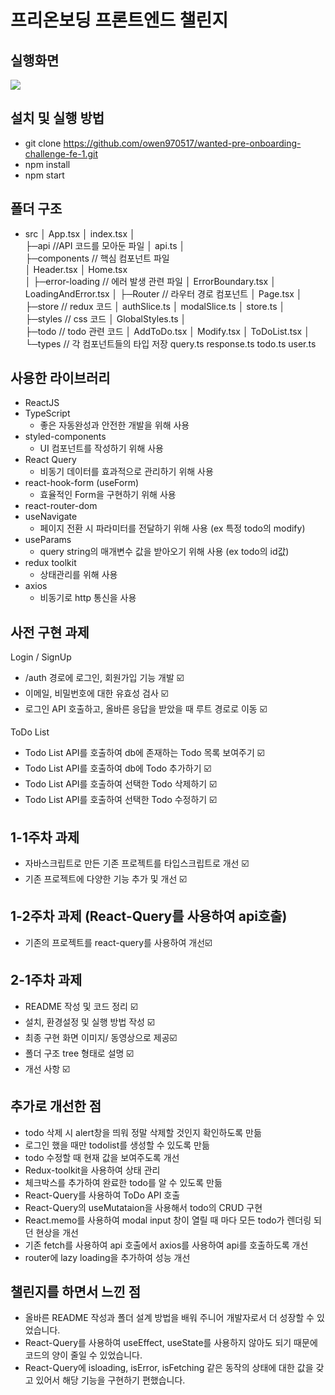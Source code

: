 # 프리온보딩 프론트엔드 챌린지

## 실행화면 
<img src='https://github.com/owen970517/wanted-pre-onboarding-challenge-fe-1/assets/75247323/93560526-a3dd-406b-8cd9-48f3de8e1524'>

## 설치 및 실행 방법

- git clone https://github.com/owen970517/wanted-pre-onboarding-challenge-fe-1.git
- npm install
- npm start

## 폴더 구조
- src
    │  App.tsx
    │  index.tsx
    │  
    ├─api //API 코드를 모아둔 파일
    │     api.ts
    │      
    ├─components // 핵심 컴포넌트 파일  
    │     Header.tsx
    │     Home.tsx     
    │
    ├─error-loading // 에러 발생 관련 파일
    │     ErrorBoundary.tsx
    │     LoadingAndError.tsx
    │
    ├─Router // 라우터 경로 컴포넌트 
    │      Page.tsx
    │  
    ├─store // redux 코드
    │      authSlice.ts
    │      modalSlice.ts
    │      store.ts
    │   
    ├─styles // css 코드
    │      GlobalStyles.ts
    │      
    ├─todo // todo 관련 코드
    │      AddToDo.tsx
    │      Modify.tsx
    │      ToDoList.tsx
    │   
    └─types // 각 컴포넌트들의 타입 저장 
           query.ts
           response.ts
           todo.ts
           user.ts

## 사용한 라이브러리

- ReactJS
- TypeScript 
    - 좋은 자동완성과 안전한 개발을 위해 사용
- styled-components
    - UI 컴포넌트를 작성하기 위해 사용
- React Query
    - 비동기 데이터를 효과적으로 관리하기 위해 사용
- react-hook-form (useForm)
    - 효율적인 Form을 구현하기 위해 사용
- react-router-dom
- useNavigate
    - 페이지 전환 시 파라미터를 전달하기 위해 사용 (ex 특정 todo의 modify)
- useParams
    - query string의 매개변수 값을 받아오기 위해 사용 (ex todo의 id값)
- redux toolkit
    - 상태관리를 위해 사용 
- axios
    - 비동기로 http 통신을 사용

## 사전 구현 과제

Login / SignUp 

- /auth 경로에 로그인, 회원가입 기능 개발 ☑️ 
- 이메일, 비밀번호에 대한 유효성 검사  ☑️ 
- 로그인 API 호출하고, 올바른 응답을 받았을 때 루트 경로로 이동 ☑️ 

ToDo List  

- Todo List API를 호출하여 db에 존재하는 Todo 목록 보여주기 ☑️ 
- Todo List API를 호출하여 db에 Todo 추가하기 ☑️ 
- Todo List API를 호출하여 선택한 Todo 삭제하기 ☑️ 
- Todo List API를 호출하여 선택한 Todo 수정하기  ☑️ 

## 1-1주차 과제 

- 자바스크립트로 만든 기존 프로젝트를 타입스크립트로 개선 ☑️ 
- 기존 프로젝트에 다양한 기능 추가 및 개선 ☑️

## 1-2주차 과제 (React-Query를 사용하여 api호출)

- 기존의 프로젝트를 react-query를 사용하여 개선☑️

## 2-1주차 과제 

- README 작성 및 코드 정리 ☑️ 
- 설치, 환경설정 및 실행 방법 작성 ☑️ 
- 최종 구현 화면 이미지/ 동영상으로 제공☑️
- 폴더 구조 tree 형태로 설명 ☑️
- 개선 사항 ☑️

## 추가로 개선한 점 

- todo 삭제 시 alert창을 띄워 정말 삭제할 것인지 확인하도록 만듦 
- 로그인 했을 때만 todolist를 생성할 수 있도록 만듦 
- todo 수정할 때 현재 값을 보여주도록 개선 
- Redux-toolkit을 사용하여 상태 관리 
- 체크박스를 추가하여 완료한 todo를 알 수 있도록 만듦
- React-Query를 사용하여 ToDo API 호출 
- React-Query의 useMutataion을 사용해서 todo의 CRUD 구현 
- React.memo를 사용하여 modal input 창이 열릴 때 마다 모든 todo가 렌더링 되던 현상을 개선
- 기존 fetch를 사용하여 api 호출에서 axios를 사용하여 api를 호출하도록 개선
- router에 lazy loading을 추가하여 성능 개선 


## 챌린지를 하면서 느낀 점 

- 올바른 README 작성과 폴더 설계 방법을 배워 주니어 개발자로서 더 성장할 수 있었습니다. 
- React-Query를 사용하여 useEffect, useState를 사용하지 않아도 되기 때문에 코드의 양이 줄일 수 있었습니다.
- React-Query에 isloading, isError, isFetching 같은 동작의 상태에 대한 값을 갖고 있어서 해당 기능을 구현하기 편했습니다.
 